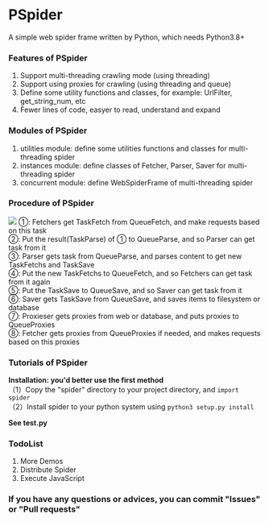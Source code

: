 # PSpider

A simple web spider frame written by Python, which needs Python3.8+

### Features of PSpider

1. Support multi-threading crawling mode (using threading)
2. Support using proxies for crawling (using threading and queue)
3. Define some utility functions and classes, for example: UrlFilter, get_string_num, etc
4. Fewer lines of code, easyer to read, understand and expand

### Modules of PSpider

1. utilities module: define some utilities functions and classes for multi-threading spider
2. instances module: define classes of Fetcher, Parser, Saver for multi-threading spider
3. concurrent module: define WebSpiderFrame of multi-threading spider

### Procedure of PSpider

![](procedure.png)
①: Fetchers get TaskFetch from QueueFetch, and make requests based on this task  
②: Put the result(TaskParse) of ① to QueueParse, and so Parser can get task from it  
③: Parser gets task from QueueParse, and parses content to get new TaskFetchs and TaskSave  
④: Put the new TaskFetchs to QueueFetch, and so Fetchers can get task from it again  
⑤: Put the TaskSave to QueueSave, and so Saver can get task from it  
⑥: Saver gets TaskSave from QueueSave, and saves items to filesystem or database  
⑦: Proxieser gets proxies from web or database, and puts proxies to QueueProxies  
⑧: Fetcher gets proxies from QueueProxies if needed, and makes requests based on this proxies

### Tutorials of PSpider

**Installation: you'd better use the first method**  
（1）Copy the "spider" directory to your project directory, and `import spider`  
（2）Install spider to your python system using `python3 setup.py install`

**See test.py**

### TodoList

1. More Demos
2. Distribute Spider
3. Execute JavaScript

### If you have any questions or advices, you can commit "Issues" or "Pull requests"
